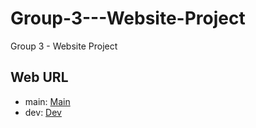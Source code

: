 # Group-3---Website-Project
Group 3 - Website Project

## Web URL
- main: [Main](https://group3main.netlify.app)
- dev: [Dev](https://group3dev.netlify.app)
